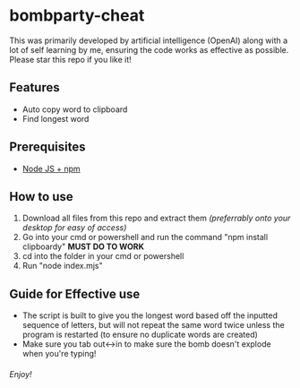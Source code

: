 # bombparty-cheat

This was primarily developed by artificial intelligence (OpenAI) along with a lot of self learning by me, ensuring the code works as effective as possible. Please star this repo if you like it!

## Features

- Auto copy word to clipboard
- Find longest word

## Prerequisites

- [Node JS + npm](https://nodejs.org/en/download/)

## How to use

1. Download all files from this repo and extract them _(preferrably onto your desktop for easy of access)_
2. Go into your cmd or powershell and run the command "npm install clipboardy" **MUST DO TO WORK**
3. cd into the folder in your cmd or powershell
4. Run "node index.mjs"

## Guide for Effective use

- The script is built to give you the longest word based off the inputted sequence of letters, but will not repeat the same word twice unless the program is restarted (to ensure no duplicate words are created)
- Make sure you tab out<->in to make sure the bomb doesn't explode when you're typing!

###### Enjoy!
